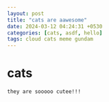 ```yaml
---
layout: post
title: "cats are aawesome"
date: 2024-03-12 04:24:31 +0530
categories: [cats, asdf, hello]
tags: cloud cats meme gundam
---
```


# cats
 ```
 they are sooooo cutee!!!
 ```
